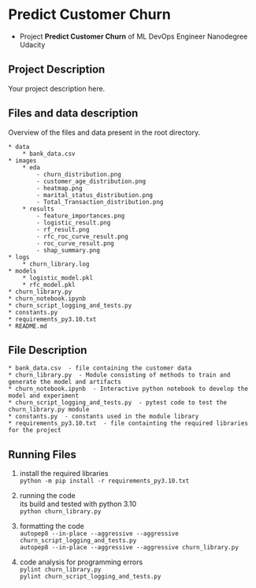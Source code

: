 # Predict Customer Churn

- Project **Predict Customer Churn** of ML DevOps Engineer Nanodegree Udacity

## Project Description
Your project description here.

## Files and data description
Overview of the files and data present in the root directory.   

    * data  
        * bank_data.csv
    * images  
        * eda  
            - churn_distribution.png  
            - customer_age_distribution.png  
            - heatmap.png  
            - marital_status_distribution.png  
            - Total_Transaction_distribution.png  
        * results  
            - feature_importances.png  
            - logistic_result.png  
            - rf_result.png  
            - rfc_roc_curve_result.png  
            - roc_curve_result.png  
            - shap_summary.png  
    * logs  
        * churn_library.log
    * models  
        * logistic_model.pkl
        * rfc_model.pkl
    * churn_library.py  
    * churn_notebook.ipynb  
    * churn_script_logging_and_tests.py  
    * constants.py  
    * requirements_py3.10.txt  
    * README.md  

## File Description
    * bank_data.csv  - file containing the customer data
    * churn_library.py  - Module consisting of methods to train and generate the model and artifacts
    * churn_notebook.ipynb  - Interactive python notebook to develop the model and experiment
    * churn_script_logging_and_tests.py  - pytest code to test the churn_library.py module
    * constants.py  - constants used in the module library
    * requirements_py3.10.txt  - file containting the required libraries for the project



## Running Files

1. install the required libraries  
    `python -m pip install -r requirements_py3.10.txt`
 
2. running the code  
    its build and tested with python 3.10  
    `python churn_library.py`

3. formatting the code  
    `autopep8 --in-place --aggressive --aggressive churn_script_logging_and_tests.py`  
    `autopep8 --in-place --aggressive --aggressive churn_library.py`  

4. code analysis for programming errors  
    `pylint churn_library.py`  
    `pylint churn_script_logging_and_tests.py`  

